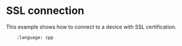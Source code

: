 # SSL connection

This example shows how to connect to a device with SSL certification.

```.. literalinclude:: main.cpp
    :language: cpp
```
